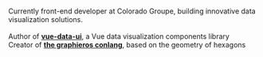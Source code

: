 ###
Currently front-end developer at Colorado Groupe, building innovative data visualization solutions.
<br/><br/>
Author of <a href="https://www.npmjs.com/package/vue-data-ui?activeTab=readme"><b>vue-data-ui</b></a>, a Vue data visualization components library 
<br/>
Creator of <a href="https://en.graphieros.com"><b>the graphieros conlang</b></a>, based on the geometry of hexagons
